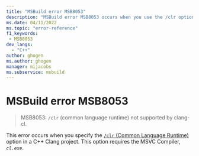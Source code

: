 ```yaml
---
title: "MSBuild error MSB8053"
description: "MSBuild error MSB8053 occurs when you use the /clr option with clang-cl."
ms.date: 04/11/2022
ms.topic: "error-reference"
f1_keywords:
 - MSB8053
dev_langs:
  - "C++"
author: ghogen
ms.author: ghogen
manager: mijacobs
ms.subservice: msbuild
---
```

# MSBuild error MSB8053

> MSB8053: `/clr` (common language runtime) not supported by clang-cl.

This error occurs when you specify the [`/clr` (Common Language Runtime)](/cpp/build/reference/clr-common-language-runtime-compilation) option in a C++ Clang project. This option requires the MSVC Compiler, *`cl.exe`*.
